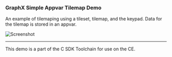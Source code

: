 ### GraphX Simple Appvar Tilemap Demo

An example of tilemaping using a tileset, tilemap, and the keypad. Data for the tilemap is stored in an appvar.

![Screenshot](../gfx_tilemap/screenshot.png)

---

This demo is a part of the C SDK Toolchain for use on the CE.
